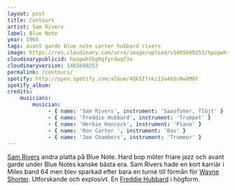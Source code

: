 ```yaml
---
layout: post
title: Contours
artist: Sam Rivers
label: Blue Note
year: 1965
tags: avant garde blue note carter hubbard rivers
image: https://res.cloudinary.com/urre/image/upload/v1465690253/hpopwhtbg9gfyrduqf3a.jpg
cloudinarypublicid: hpopwhtbg9gfyrduqf3a
cloudinaryversion: 1465690253
permalink: /contours/
spotify: http://open.spotify.com/album/4Qk5Ifnki13u4bSvNwXM8Y
spotify_album: 
credits:
    musicians:
        musician:
             - { name: 'Sam Rivers', instrument: 'Saxofoner, flöjt' }
             - { name: 'Freddie Hubbard', instrument: 'Trumpet' }
             - { name: 'Herbie Hancock', instrument: 'Piano' }
             - { name: 'Ron Carter ', instrument: 'Bas' }
             - { name: 'Joe Chambers', instrument: 'Trummor' }
---
```


<a href="http://en.wikipedia.org/wiki/Sam_Rivers">Sam Rivers</a> andra platta på Blue Note. Hard bop möter friare jazz och avant garde under Blue Notes kanske bästa era. Sam Rivers hade en kort karriär i Miles band 64 men blev sparkad efter bara en turné till förmån för <a href="http://sv.wikipedia.org/wiki/Wayne_Shorter">Wayne Shorter</a>. Utforskande och explosivt. En <a href="http://sv.wikipedia.org/wiki/Freddie_Hubbard">Freddie Hubbard</a> i högform.